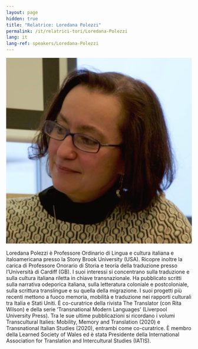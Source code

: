```yaml
---
layout: page
hidden: true
title: "Relatrice: Loredana Polezzi"
permalink: /it/relatrici-tori/Loredana-Polezzi
lang: it
lang-ref: speakers/Loredana-Polezzi
---
```


![Loredana Polezzi](/assets/speakers/Loredana-Polezzi.jpg)

Loredana Polezzi è Professore Ordinario di Lingua e cultura italiana e italoamericana presso la Stony Brook University (USA). Ricopre inoltre la carica di Professore Onorario di Storia e teoría della traduzione presso l’Università di Cardiff (GB). I suoi interessi si concentrano sulla traduzione e sulla cultura italiana riletta in chiave transnazionale. Ha pubblicato scritti sulla narrativa odeporica italiana, sulla letteratura coloniale e postcoloniale, sulla scrittura translingue e su quella della migrazione. I suoi progetti più recenti mettono a fuoco memoria, mobilità e traduzione nei rapporti culturali tra Italia e Stati Uniti. È co-curatrice della rivista The Translator (con Rita Wilson) e della serie ‘Transnational Modern Languages’ (Liverpool University Press). Tra le sue ultime pubblicazioni si ricordano i volumi Transcultural Italies: Mobility, Memory and Translation (2020) e Transnational Italian Studies (2020), entrambi come co-curatrice. È membro della Learned Society of Wales ed è stata Presidente della International Association for Translation and Intercultural Studies (IATIS).
